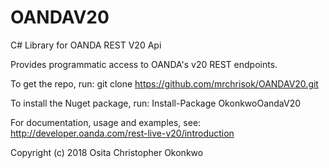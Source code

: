 # OANDAV20
C# Library for OANDA REST V20 Api

Provides programmatic access to OANDA's v20 REST endpoints.

To get the repo, run: git clone https://github.com/mrchrisok/OANDAV20.git

To install the Nuget package, run: Install-Package OkonkwoOandaV20

For documentation, usage and examples, see: http://developer.oanda.com/rest-live-v20/introduction

Copyright (c) 2018 Osita Christopher Okonkwo

